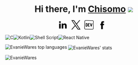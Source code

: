 <div align="center">
  <h1>Hi there, I'm <a href="https://evaniewares.github.io/">Chisomo</a> <img src="https://media.giphy.com/media/hvRJCLFzcasrR4ia7z/giphy.gif" width="25px"></h1>
</div>
<p align='center'>
  <a href="https://www.linkedin.com/in/chisopsyelera/"><img height="30" src="https://raw.githubusercontent.com/EvanieWares/EvanieWares/main/linkedin.png?raw=true"></a>&nbsp;&nbsp;
  <a href="https://twitter.com/EvanieWares"><img height="30" src="https://raw.githubusercontent.com/EvanieWares/EvanieWares/main/twitter.png?raw=true"></a>&nbsp;&nbsp;
  <a href="https://evaniewares.github.io/"><img height="30" src="https://raw.githubusercontent.com/EvanieWares/EvanieWares/main/dev.png?raw=true"></a>&nbsp;&nbsp;
  <a href="https://web.facebook.com/chisomo.psyelera"><img height="30" src="https://raw.githubusercontent.com/EvanieWares/EvanieWares/main/facebook.png?raw=true"></a>&nbsp;&nbsp;
</p>

<img align="left" alt="C" src="https://img.shields.io/badge/c-%2300599C.svg?style=for-the-badge&logo=c&logoColor=white" />
<img align="left" alt="Kotlin" src="https://img.shields.io/badge/Kotlin-0095D5?&style=for-the-badge&logo=kotlin&logoColor=white" />
<img align="left" alt="Shell Script" src="https://img.shields.io/badge/Shell_Script-121011?style=for-the-badge&logo=gnu-bash&logoColor=white" />
<img alt="React Native" src="https://img.shields.io/badge/React_Native-20232A?style=for-the-badge&logo=react&logoColor=61DAFB" />

<p><img align="left" src="https://github-readme-stats.vercel.app/api/top-langs?username=EvanieWares&show_icons=true&locale=en&layout=compact" alt="EvanieWares top languages" /></p>
<p>&nbsp;<img align="center" src="https://github-readme-stats.vercel.app/api?username=EvanieWares&show_icons=true&locale=en" alt="EvanieWares' stats" /></p>
<p><img align="center" src="https://github-readme-streak-stats.herokuapp.com/?user=EvanieWares&" alt="EvanieWares" /></p>
